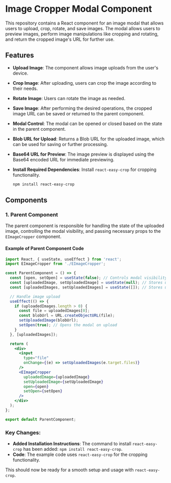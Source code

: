 # Image Cropper Modal Component

This repository contains a React component for an image modal that allows users to upload, crop, rotate, and save images. The modal allows users to preview images, perform image manipulations like cropping and rotating, and return the cropped image's URL for further use.

## Features

- **Upload Image**: The component allows image uploads from the user's device.
- **Crop Image**: After uploading, users can crop the image according to their needs.
- **Rotate Image**: Users can rotate the image as needed.
- **Save Image**: After performing the desired operations, the cropped image URL can be saved or returned to the parent component.
- **Modal Control**: The modal can be opened or closed based on the state in the parent component.
- **Blob URL for Upload**: Returns a Blob URL for the uploaded image, which can be used for saving or further processing.
- **Base64 URL for Preview**: The image preview is displayed using the Base64 encoded URL for immediate previewing.

- **Install Required Dependencies**:
   Install `react-easy-crop` for cropping functionality.

   ```bash
   npm install react-easy-crop
   ```

## Components

### 1. Parent Component

The parent component is responsible for handling the state of the uploaded image, controlling the modal visibility, and passing necessary props to the `EImageCropper` component.

#### Example of Parent Component Code

```jsx
import React, { useState, useEffect } from 'react';
import EImageCropper from './EImageCropper';

const ParentComponent = () => {
  const [open, setOpen] = useState(false); // Controls modal visibility
  const [uploadedImage, setUploadedImage] = useState(null); // Stores uploaded image URL
  const [uploadedImages, setUploadedImages] = useState([]); // Stores uploaded images

  // Handle image upload
  useEffect(() => {
    if (uploadedImages.length > 0) {
      const file = uploadedImages[0];
      const blobUrl = URL.createObjectURL(file);
      setUploadedImage(blobUrl);
      setOpen(true); // Opens the modal on upload
    }
  }, [uploadedImages]);

  return (
    <div>
      <input
        type="file"
        onChange={(e) => setUploadedImages(e.target.files)}
      />
      <EImageCropper
        uploadedImage={uploadedImage}
        setUploadedImage={setUploadedImage}
        open={open}
        setOpen={setOpen}
      />
    </div>
  );
};

export default ParentComponent;
```


### Key Changes:

- **Added Installation Instructions**: The command to install `react-easy-crop` has been added: `npm install react-easy-crop`.
- **Code**: The example code  uses `react-easy-crop` for the cropping functionality.

This should now be ready for a smooth setup and usage with `react-easy-crop`.
